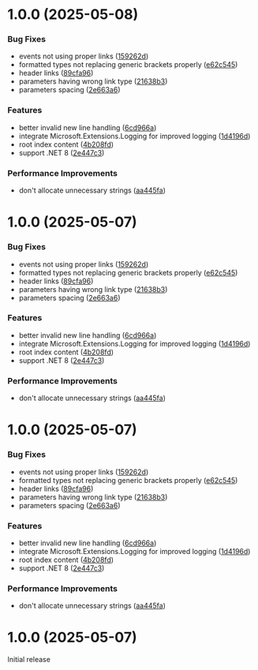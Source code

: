 # 1.0.0 (2025-05-08)


### Bug Fixes

* events not using proper links ([159262d](https://github.com/Hertzole/docfx-to-astro/commit/159262db734ca7a5dec6523dace639171d976bee))
* formatted types not replacing generic brackets properly ([e62c545](https://github.com/Hertzole/docfx-to-astro/commit/e62c545b2bd9937e13942f2b4429099d74f76ad7))
* header links ([89cfa96](https://github.com/Hertzole/docfx-to-astro/commit/89cfa96d70076e5fb5382fc70417625d8ba4cee9))
* parameters having wrong link type ([21638b3](https://github.com/Hertzole/docfx-to-astro/commit/21638b39ef8ed0275144754833d37bcd91cc91b2))
* parameters spacing ([2e663a6](https://github.com/Hertzole/docfx-to-astro/commit/2e663a6966fdde6f29c2ae6dbf1c8681adf1d291))


### Features

* better invalid new line handling ([6cd966a](https://github.com/Hertzole/docfx-to-astro/commit/6cd966a4d0087d45d2c99cf3e1f5f91bb7db9e50))
* integrate Microsoft.Extensions.Logging for improved logging ([1d4196d](https://github.com/Hertzole/docfx-to-astro/commit/1d4196df4990a292f05d599882ba4cfb94c38ab8))
* root index content ([4b208fd](https://github.com/Hertzole/docfx-to-astro/commit/4b208fd66dabf81f6fdbb8673a23edd4df21dbb6))
* support .NET 8 ([2e447c3](https://github.com/Hertzole/docfx-to-astro/commit/2e447c31757b34394a6c0471707f6d26e25b0eb7))


### Performance Improvements

* don't allocate unnecessary strings ([aa445fa](https://github.com/Hertzole/docfx-to-astro/commit/aa445fa2c274ac696c974ed89bb0bfa8fdb82c54))

# 1.0.0 (2025-05-07)


### Bug Fixes

* events not using proper links ([159262d](https://github.com/Hertzole/docfx-to-astro/commit/159262db734ca7a5dec6523dace639171d976bee))
* formatted types not replacing generic brackets properly ([e62c545](https://github.com/Hertzole/docfx-to-astro/commit/e62c545b2bd9937e13942f2b4429099d74f76ad7))
* header links ([89cfa96](https://github.com/Hertzole/docfx-to-astro/commit/89cfa96d70076e5fb5382fc70417625d8ba4cee9))
* parameters having wrong link type ([21638b3](https://github.com/Hertzole/docfx-to-astro/commit/21638b39ef8ed0275144754833d37bcd91cc91b2))
* parameters spacing ([2e663a6](https://github.com/Hertzole/docfx-to-astro/commit/2e663a6966fdde6f29c2ae6dbf1c8681adf1d291))


### Features

* better invalid new line handling ([6cd966a](https://github.com/Hertzole/docfx-to-astro/commit/6cd966a4d0087d45d2c99cf3e1f5f91bb7db9e50))
* integrate Microsoft.Extensions.Logging for improved logging ([1d4196d](https://github.com/Hertzole/docfx-to-astro/commit/1d4196df4990a292f05d599882ba4cfb94c38ab8))
* root index content ([4b208fd](https://github.com/Hertzole/docfx-to-astro/commit/4b208fd66dabf81f6fdbb8673a23edd4df21dbb6))
* support .NET 8 ([2e447c3](https://github.com/Hertzole/docfx-to-astro/commit/2e447c31757b34394a6c0471707f6d26e25b0eb7))


### Performance Improvements

* don't allocate unnecessary strings ([aa445fa](https://github.com/Hertzole/docfx-to-astro/commit/aa445fa2c274ac696c974ed89bb0bfa8fdb82c54))

# 1.0.0 (2025-05-07)


### Bug Fixes

* events not using proper links ([159262d](https://github.com/Hertzole/docfx-to-astro/commit/159262db734ca7a5dec6523dace639171d976bee))
* formatted types not replacing generic brackets properly ([e62c545](https://github.com/Hertzole/docfx-to-astro/commit/e62c545b2bd9937e13942f2b4429099d74f76ad7))
* header links ([89cfa96](https://github.com/Hertzole/docfx-to-astro/commit/89cfa96d70076e5fb5382fc70417625d8ba4cee9))
* parameters having wrong link type ([21638b3](https://github.com/Hertzole/docfx-to-astro/commit/21638b39ef8ed0275144754833d37bcd91cc91b2))
* parameters spacing ([2e663a6](https://github.com/Hertzole/docfx-to-astro/commit/2e663a6966fdde6f29c2ae6dbf1c8681adf1d291))


### Features

* better invalid new line handling ([6cd966a](https://github.com/Hertzole/docfx-to-astro/commit/6cd966a4d0087d45d2c99cf3e1f5f91bb7db9e50))
* integrate Microsoft.Extensions.Logging for improved logging ([1d4196d](https://github.com/Hertzole/docfx-to-astro/commit/1d4196df4990a292f05d599882ba4cfb94c38ab8))
* root index content ([4b208fd](https://github.com/Hertzole/docfx-to-astro/commit/4b208fd66dabf81f6fdbb8673a23edd4df21dbb6))
* support .NET 8 ([2e447c3](https://github.com/Hertzole/docfx-to-astro/commit/2e447c31757b34394a6c0471707f6d26e25b0eb7))


### Performance Improvements

* don't allocate unnecessary strings ([aa445fa](https://github.com/Hertzole/docfx-to-astro/commit/aa445fa2c274ac696c974ed89bb0bfa8fdb82c54))

# 1.0.0 (2025-05-07)

Initial release
